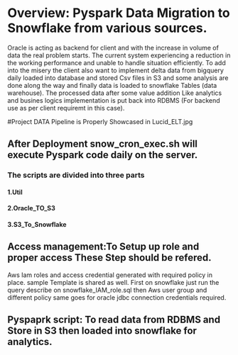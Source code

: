 # Overview: Pyspark Data Migration to Snowflake from various sources.
Oracle is acting as backend for client and with the increase in volume of data the real problem starts. The current system experiencing a reduction in the working performance and unable to handle situation efficiently. To add into the misery the client also want to implement delta data from bigquery daily loaded into database and stored Csv files in S3 and some analysis are done along the way and finally data is loaded to snowflake Tables (data warehouse). The processed data after some value addition Like analytics and busines logics implementation is put back into RDBMS (For backend use as per client requiremt in this case).  

#Project DATA Pipeline is Properly Showcased in Lucid_ELT.jpg

## After Deployment snow_cron_exec.sh will execute Pyspark code daily on the server.
### The scripts are divided into three parts 
#### 1.Util
#### 2.Oracle_TO_S3
#### 3.S3_To_Snowflake

 ## Access management:To Setup up role and proper access These Step should be refered.
Aws Iam roles and access credential generated with required policy in place. sample Template is shared as well.
First on snowflake just run the query describe on snowflake_IAM_role.sql then Aws user group and different policy same goes for oracle jdbc connection credentials required.

## Pyspaprk script: To read data from RDBMS and Store in S3 then loaded into snowflake for analytics.
